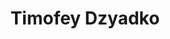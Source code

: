 ---
title: Timofey Dzyadko
description: 'Editor of the fuel and energy complex/industry department. Profile: oil, gas, oil and gas chemistry, electric power industry, transport, metallurgy, timber industry, waste reform, etc.'
avatar: Nvi0AMR.jpg
---